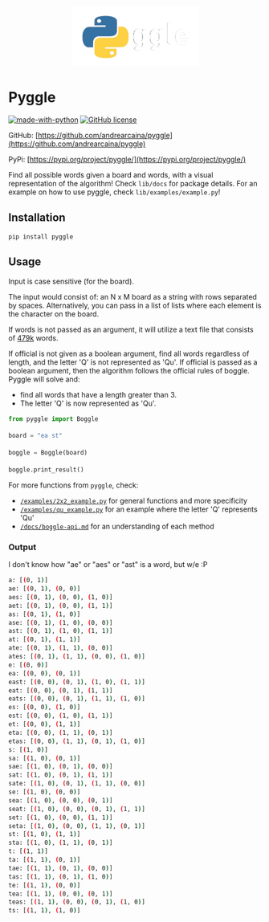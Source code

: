 <h1 align="center">
  <img src="assets/pyggle_logo - white.png" alt="logo" width="50%">
</h1>

# Pyggle

[![made-with-python](https://img.shields.io/badge/Made%20with-Python-1f425f.svg)](https://www.python.org/) [![GitHub license](https://img.shields.io/github/license/Naereen/StrapDown.js.svg)](https://github.com/Naereen/StrapDown.js/blob/master/LICENSE)

GitHub: [https://github.com/andrearcaina/pyggle](https://github.com/andrearcaina/pyggle)

PyPi: [https://pypi.org/project/pyggle/](https://pypi.org/project/pyggle/)

Find all possible words given a board and words, with a visual representation of the algorithm!
Check `lib/docs` for package details. For an example on how to use pyggle, check `lib/examples/example.py`!

## Installation

```bash
pip install pyggle
```

## Usage

Input is case sensitive (for the board).

The input would consist of: an N x M board as a string with rows separated by spaces. Alternatively, you can pass in a list of lists where each element is the character on the board.

If words is not passed as an argument, it will utilize a text file that consists of [479k](https://github.com/dwyl/english-words) words.

If official is not given as a boolean argument, find all words regardless of length, and the letter 'Q' is not represented as 'Qu'.
If official is passed as a boolean argument, then the algorithm follows the official rules of boggle. Pyggle will solve and:

- find all words that have a length greater than 3.
- The letter 'Q' is now represented as 'Qu'.

```python
from pyggle import Boggle

board = "ea st"

boggle = Boggle(board)

boggle.print_result()
```

For more functions from `pyggle`, check:

- [`/examples/2x2_example.py`](https://github.com/andrearcaina/pyggle/tree/main/examples/2x2_example.py) for general functions and more specificity
- [`/examples/qu_example.py`](https://github.com/andrearcaina/pyggle/tree/main/examples/qu_example.py) for an example where the letter 'Q' represents 'Qu'
- [`/docs/boggle-api.md`](https://github.com/andrearcaina/pyggle/tree/main/docs/boggle-api.md) for an understanding of each method

### Output

I don't know how "ae" or "aes" or "ast" is a word, but w/e :P

```bash
a: [(0, 1)]
ae: [(0, 1), (0, 0)]
aes: [(0, 1), (0, 0), (1, 0)]
aet: [(0, 1), (0, 0), (1, 1)]
as: [(0, 1), (1, 0)]
ase: [(0, 1), (1, 0), (0, 0)]
ast: [(0, 1), (1, 0), (1, 1)]
at: [(0, 1), (1, 1)]
ate: [(0, 1), (1, 1), (0, 0)]
ates: [(0, 1), (1, 1), (0, 0), (1, 0)]
e: [(0, 0)]
ea: [(0, 0), (0, 1)]
east: [(0, 0), (0, 1), (1, 0), (1, 1)]
eat: [(0, 0), (0, 1), (1, 1)]
eats: [(0, 0), (0, 1), (1, 1), (1, 0)]
es: [(0, 0), (1, 0)]
est: [(0, 0), (1, 0), (1, 1)]
et: [(0, 0), (1, 1)]
eta: [(0, 0), (1, 1), (0, 1)]
etas: [(0, 0), (1, 1), (0, 1), (1, 0)]
s: [(1, 0)]
sa: [(1, 0), (0, 1)]
sae: [(1, 0), (0, 1), (0, 0)]
sat: [(1, 0), (0, 1), (1, 1)]
sate: [(1, 0), (0, 1), (1, 1), (0, 0)]
se: [(1, 0), (0, 0)]
sea: [(1, 0), (0, 0), (0, 1)]
seat: [(1, 0), (0, 0), (0, 1), (1, 1)]
set: [(1, 0), (0, 0), (1, 1)]
seta: [(1, 0), (0, 0), (1, 1), (0, 1)]
st: [(1, 0), (1, 1)]
sta: [(1, 0), (1, 1), (0, 1)]
t: [(1, 1)]
ta: [(1, 1), (0, 1)]
tae: [(1, 1), (0, 1), (0, 0)]
tas: [(1, 1), (0, 1), (1, 0)]
te: [(1, 1), (0, 0)]
tea: [(1, 1), (0, 0), (0, 1)]
teas: [(1, 1), (0, 0), (0, 1), (1, 0)]
ts: [(1, 1), (1, 0)]
```
